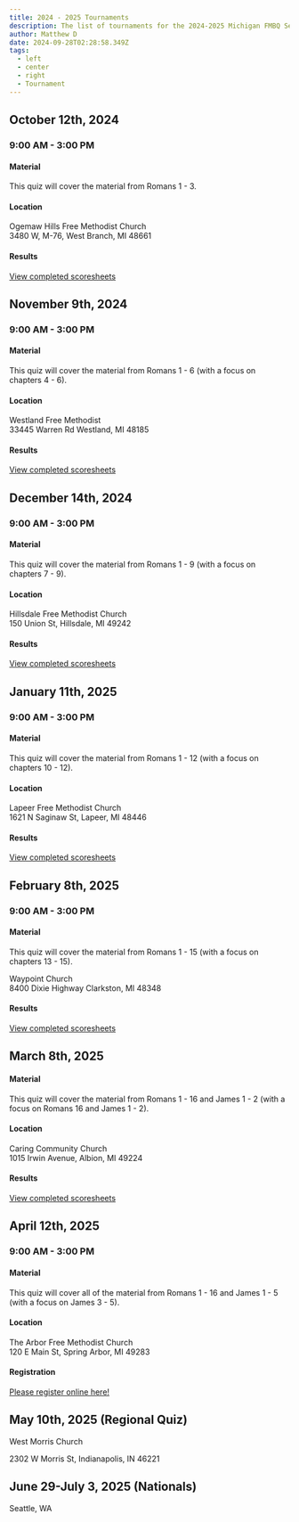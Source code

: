 ```yaml
---
title: 2024 - 2025 Tournaments
description: The list of tournaments for the 2024-2025 Michigan FMBQ Season
author: Matthew D
date: 2024-09-28T02:28:58.349Z
tags:
  - left
  - center
  - right
  - Tournament
---
```

## October 12th, 2024
### 9:00 AM - 3:00 PM

#### Material
This quiz will cover the material from Romans 1 - 3.

#### Location
Ogemaw Hills Free Methodist Church<br>
3480 W, M-76, West Branch, MI 48661

#### Results
<a href="https://fmbq.app/tournaments/1ashw">View completed scoresheets</a>


## November 9th, 2024
### 9:00 AM - 3:00 PM

#### Material
This quiz will cover the material from Romans 1 - 6 (with a focus on chapters 4 - 6).

#### Location
Westland Free Methodist<br>
33445 Warren Rd Westland, MI 48185

#### Results
<a href="https://fmbq.app/tournaments/ksmr5">View completed scoresheets</a>



## December 14th, 2024
### 9:00 AM - 3:00 PM

#### Material
This quiz will cover the material from Romans 1 - 9 (with a focus on chapters 7 - 9).

#### Location
Hillsdale Free Methodist Church<br>
150 Union St, Hillsdale, MI 49242

#### Results
<a href="https://fmbq.app/tournaments/xy95a">View completed scoresheets</a>


## January 11th, 2025
### 9:00 AM - 3:00 PM

#### Material
This quiz will cover the material from Romans 1 - 12 (with a focus on chapters 10 - 12).

#### Location
Lapeer Free Methodist Church<br>
1621 N Saginaw St, Lapeer, MI 48446

#### Results
<a href="https://fmbq.app/tournaments/5hneq">View completed scoresheets</a>


## February 8th, 2025
### 9:00 AM - 3:00 PM

#### Material
This quiz will cover the material from Romans 1 - 15 (with a focus on chapters 13 - 15).

Waypoint Church<br>
8400 Dixie Highway Clarkston, MI 48348


#### Results
<a href="https://fmbq.app/tournaments/yfihe">View completed scoresheets</a>

## March 8th, 2025

#### Material
This quiz will cover the material from Romans 1 - 16 and James 1 - 2 (with a focus on Romans 16 and James 1 - 2).

#### Location
Caring Community Church<br>
1015 Irwin Avenue, Albion, MI 49224

#### Results
<a href="https://fmbq.app/tournaments/4jj6o">View completed scoresheets</a>


## April 12th, 2025
### 9:00 AM - 3:00 PM

#### Material
This quiz will cover all of the material from Romans 1 - 16 and James 1 - 5 (with a focus on James 3 - 5).

#### Location
The Arbor Free Methodist Church<br>
120 E Main St, Spring Arbor, MI 49283

#### Registration
<a href="https://registrations.fmquizzing.net/register.php?id=208">Please register online here!</a>

## May 10th, 2025 (Regional Quiz)
West Morris Church

2302 W Morris St, Indianapolis, IN 46221


## June 29-July 3, 2025 (Nationals)
Seattle, WA
